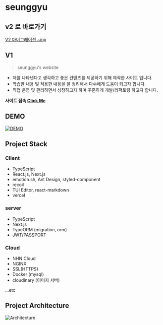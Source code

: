# seunggyu
## v2 로 바로가기
[V2 마이그레이션 ~ing](https://github.com/CodeSoom/project-react-6-KIMSEUNGGYU)

## V1
> seunggyu's website  
- 저를 나타낸다고 생각하고 좋은 컨텐츠를 제공하기 위해 제작한 사이트 입니다.
- 학습한 내용 및 적용한 내용을 잘 정리해서 다수에게 도움이 되고자 합니다.
- 직접 운영 및 관리하면서 성장하고자 하며 꾸준하게 개발/리팩토링 하고자 합니다.

**사이트 접속 [Click Me](https://seunggyu.kr)**

## DEMO

[![DEMO](https://user-images.githubusercontent.com/45627868/122649850-ebef5000-d16a-11eb-98f8-383c91d8d65b.PNG)](https://youtu.be/k8TVf2zw2r0)


## Project Stack
### Client
- TypeScript
- React.js, Next.js
- emotion.sh, Ant Design, styled-component
- recoil
- TUI Editor, react-markdown
- vercel

### server
- TypeScript
- Next.js
- TypeORM (migration, orm)
- JWT/PASSPORT

### Cloud
- NHN Cloud
- NGINX
- SSL(HTTPS)
- Docker (mysql)
- cloudinary (이미지 서버)

...etc

## Project Architecture
![Architecture](https://user-images.githubusercontent.com/45627868/122650098-f52cec80-d16b-11eb-9a45-a88cb45157aa.png)






